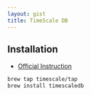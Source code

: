```yaml
---
layout: gist
title: TimeScale DB
---
```


## Installation 

- [Official Instruction](https://docs.timescale.com/latest/getting-started/installation/)

```bash
brew tap timescale/tap
brew install timescaledb
```
